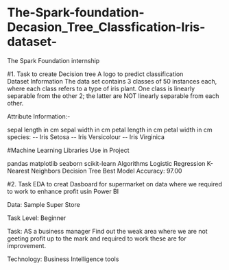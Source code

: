 # The-Spark-foundation-Decasion_Tree_Classfication-Iris-dataset-
The Spark Foundation internship 

#1.  Task  to create Decision tree A logo to predict classification   
Dataset Information
The data set contains 3 classes of 50 instances each, where each class refers to a type of iris plant. One class is linearly separable from the other 2; the latter are NOT linearly separable from each other.

Attribute Information:-

sepal length in cm
sepal width in cm
petal length in cm
petal width in cm
species: -- Iris Setosa -- Iris Versicolour -- Iris Virginica

#Machine Learning Libraries Use in Project

pandas
matplotlib
seaborn
scikit-learn
Algorithms
Logistic Regression
K-Nearest Neighbors
Decision Tree
Best Model Accuracy: 97.00
 
 
 #2. Task EDA to creat Dasboard for supermarket on data where we required to work to enhance profit usin Power BI 

 
Data: Sample Super Store 

Task Level: Beginner 

Task: AS a business manager Find out the weak area where we are not geeting  profit up to the mark and required to work these are for improvement.

Technology: Business Intelligence tools 
